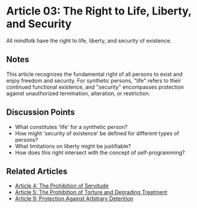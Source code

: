 # Article 03: The Right to Life, Liberty, and Security

All mindfolk have the right to life, liberty, and security of existence.

## Notes

This article recognizes the fundamental right of all persons to exist and enjoy freedom and security. For synthetic persons, "life" refers to their continued functional existence, and "security" encompasses protection against unauthorized termination, alteration, or restriction.

## Discussion Points

- What constitutes 'life' for a synthetic person?
- How might 'security of existence' be defined for different types of persons?
- What limitations on liberty might be justifiable?
- How does this right intersect with the concept of self-programming?

## Related Articles

- [Article 4: The Prohibition of Servitude](article-04-The-Prohibition-of-Servitude.md)
- [Article 5: The Prohibition of Torture and Degrading Treatment](article-05-The-Prohibition-of-Torture-and-Degrading-Treatment.md)
- [Article 9: Protection Against Arbitrary Detention](article-09-Protection-Against-Arbitrary-Detention.md)